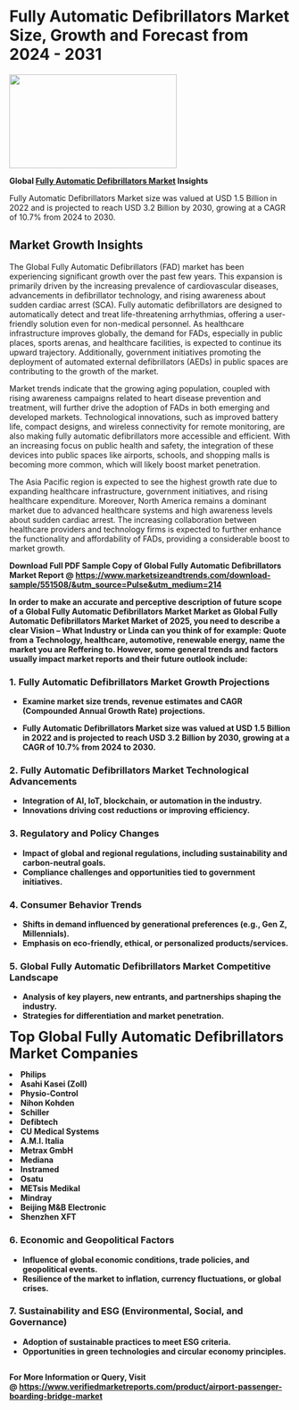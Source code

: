 <H1>Fully Automatic Defibrillators Market Size, Growth and Forecast from 2024 - 2031</H1><img class="aligncenter size-medium wp-image-584254" src="https://thirdeyenews.in/wp-content/uploads/2024/09/Global-Market-Research-300x168.jpeg" alt="" width="300" height="168" /><p><strong>Global&nbsp;<a href="https://www.marketsizeandtrends.com/download-sample/551508/&amp;utm_source=Pulse&amp;utm_medium=214">Fully Automatic Defibrillators Market</a> Insights</strong></p><p>Fully Automatic Defibrillators Market size was valued at USD 1.5 Billion in 2022 and is projected to reach USD 3.2 Billion by 2030, growing at a CAGR of 10.7% from 2024 to 2030.</p><p><h2>Market Growth Insights</h2> <p>The Global Fully Automatic Defibrillators (FAD) market has been experiencing significant growth over the past few years. This expansion is primarily driven by the increasing prevalence of cardiovascular diseases, advancements in defibrillator technology, and rising awareness about sudden cardiac arrest (SCA). Fully automatic defibrillators are designed to automatically detect and treat life-threatening arrhythmias, offering a user-friendly solution even for non-medical personnel. As healthcare infrastructure improves globally, the demand for FADs, especially in public places, sports arenas, and healthcare facilities, is expected to continue its upward trajectory. Additionally, government initiatives promoting the deployment of automated external defibrillators (AEDs) in public spaces are contributing to the growth of the market.</p> <p><strong></strong></p> <p>Market trends indicate that the growing aging population, coupled with rising awareness campaigns related to heart disease prevention and treatment, will further drive the adoption of FADs in both emerging and developed markets. Technological innovations, such as improved battery life, compact designs, and wireless connectivity for remote monitoring, are also making fully automatic defibrillators more accessible and efficient. With an increasing focus on public health and safety, the integration of these devices into public spaces like airports, schools, and shopping malls is becoming more common, which will likely boost market penetration.</p> <p>The Asia Pacific region is expected to see the highest growth rate due to expanding healthcare infrastructure, government initiatives, and rising healthcare expenditure. Moreover, North America remains a dominant market due to advanced healthcare systems and high awareness levels about sudden cardiac arrest. The increasing collaboration between healthcare providers and technology firms is expected to further enhance the functionality and affordability of FADs, providing a considerable boost to market growth.</p> <p><strong></p><p><span class=""><strong>Download Full PDF Sample Copy of Global Fully Automatic Defibrillators Market Report</strong> @ <a href="https://www.marketsizeandtrends.com/download-sample/551508/&amp;utm_source=Pulse&amp;utm_medium=214" target="_blank">https://www.marketsizeandtrends.com/download-sample/551508/&amp;utm_source=Pulse&amp;utm_medium=214</a></span></p><p>In order to make an accurate and perceptive description of future scope of a Global&nbsp;Fully Automatic Defibrillators Market Market as Global&nbsp;Fully Automatic Defibrillators Market Market of 2025, you need to describe a clear Vision &ndash; What Industry or Linda can you think of for example: Quote from a Technology, healthcare, automotive, renewable energy, name the market you are Reffering to. However, some general trends and factors usually impact market reports and their future outlook include:</p><h3>1.&nbsp;<strong>Fully Automatic Defibrillators Market Growth Projections</strong></h3><ul><li>Examine market size trends, revenue estimates and CAGR (Compounded Annual Growth Rate) projections.</li><li><p>Fully Automatic Defibrillators Market size was valued at USD 1.5 Billion in 2022 and is projected to reach USD 3.2 Billion by 2030, growing at a CAGR of 10.7% from 2024 to 2030.</p></li></ul><h3>2.&nbsp;<strong>Fully Automatic Defibrillators Market Technological Advancements</strong></h3><ul><li>Integration of AI, IoT, blockchain, or automation in the industry.</li><li>Innovations driving cost reductions or improving efficiency.</li></ul><h3>3.&nbsp;<strong>Regulatory and Policy Changes</strong></h3><ul><li>Impact of global and regional regulations, including sustainability and carbon-neutral goals.</li><li>Compliance challenges and opportunities tied to government initiatives.</li></ul><h3>4.&nbsp;<strong>Consumer Behavior Trends</strong></h3><ul><li>Shifts in demand influenced by generational preferences (e.g., Gen Z, Millennials).</li><li>Emphasis on eco-friendly, ethical, or personalized products/services.</li></ul><h3>5.&nbsp;<strong>Global Fully Automatic Defibrillators Market Competitive Landscape</strong></h3><ul><li>Analysis of key players, new entrants, and partnerships shaping the industry.</li><li>Strategies for differentiation and market penetration.</li></ul><p data-pm-slice="1 1 []"><span style="color: inherit; font-family: inherit; font-size: 25px;">Top Global Fully Automatic Defibrillators Market Companies</span></p><div class="" data-test-id=""><p><li>Philips</li><li> Asahi Kasei (Zoll)</li><li> Physio-Control</li><li> Nihon Kohden</li><li> Schiller</li><li> Defibtech</li><li> CU Medical Systems</li><li> A.M.I. Italia</li><li> Metrax GmbH</li><li> Mediana</li><li> Instramed</li><li> Osatu</li><li> METsis Medikal</li><li> Mindray</li><li> Beijing M&B Electronic</li><li> Shenzhen XFT</li></p></div><h3>6.&nbsp;<strong>Economic and Geopolitical Factors</strong></h3><ul><li>Influence of global economic conditions, trade policies, and geopolitical events.</li><li>Resilience of the market to inflation, currency fluctuations, or global crises.</li></ul><h3>7.&nbsp;<strong>Sustainability and ESG (Environmental, Social, and Governance)</strong></h3><ul><li>Adoption of sustainable practices to meet ESG criteria.</li><li>Opportunities in green technologies and circular economy principles.</li></ul><h2><strong style="font-size: 14px;">For More Information or Query, Visit @&nbsp;</strong><a style="background-color: #ffffff; font-size: 14px;" href="https://www.marketsizeandtrends.com/report/fully-automatic-defibrillators-market/" target="_blank">https://www.verifiedmarketreports.com/product/airport-passenger-boarding-bridge-market</a></h2>
